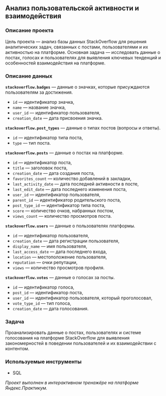 ## Анализ пользовательской активности и взаимодействия

### Описание проекта
Цель проекта — анализ базы данных StackOverflow для решения аналитических задач, связанных с постами, пользователями и их активностью на платформе. Основная задача — исследовать данные о постах, голосах и пользователях для выявления ключевых тенденций и особенностей взаимодействия на платформе.



### Описание данных
**`stackoverflow.badges`** — данные о значках, которые присуждаются пользователям за достижения.

- `id` — идентификатор значка,
- `name` — название значка,
- `user_id` — идентификатор пользователя,
- `creation_date` — дата присвоения значка.

**`stackoverflow.post_types`** — данные о типах постов (вопросы и ответы).

- `id` — идентификатор типа поста,
- `type` — тип поста.

**`stackoverflow.posts`** — данные о постах на платформе.

- `id` — идентификатор поста,
- `title` — заголовок поста,
- `creation_date` — дата создания поста,
- `favorites_count` — количество добавлений в закладки,
- `last_activity_date` — дата последней активности в посте,
- `last_edit_date` — дата последнего изменения поста,
- `user_id` — идентификатор пользователя,
- `parent_id` — идентификатор родительского поста,
- `post_type_id` — идентификатор типа поста,
- `score` — количество очков, набранных постом,
- `views_count` — количество просмотров поста.

**`stackoverflow.users`** — данные о пользователях платформы.

- `id` — идентификатор пользователя,
- `creation_date` — дата регистрации пользователя,
- `display_name` — имя пользователя,
- `last_access_date` — дата последнего входа,
- `location` — местоположение пользователя,
- `reputation` — очки репутации,
- `views` — количество просмотров профиля.

**`stackoverflow.votes`** — данные о голосах за посты.

- `id` — идентификатор голоса,
- `post_id` — идентификатор поста,
- `user_id` — идентификатор пользователя, который проголосовал,
- `vote_type_id` — тип голоса,
- `creation_date` — дата голосования.

### Задача

Проанализировать данные о постах, пользователях и системе голосования на платформе StackOverflow для выявления закономерностей в поведении пользователей и их взаимодействии с контентом.

### Используемые инструменты
- SQL 


*Проект выполнен в интерактивном тренажёре на платформе Яндекс.Практикум.*
